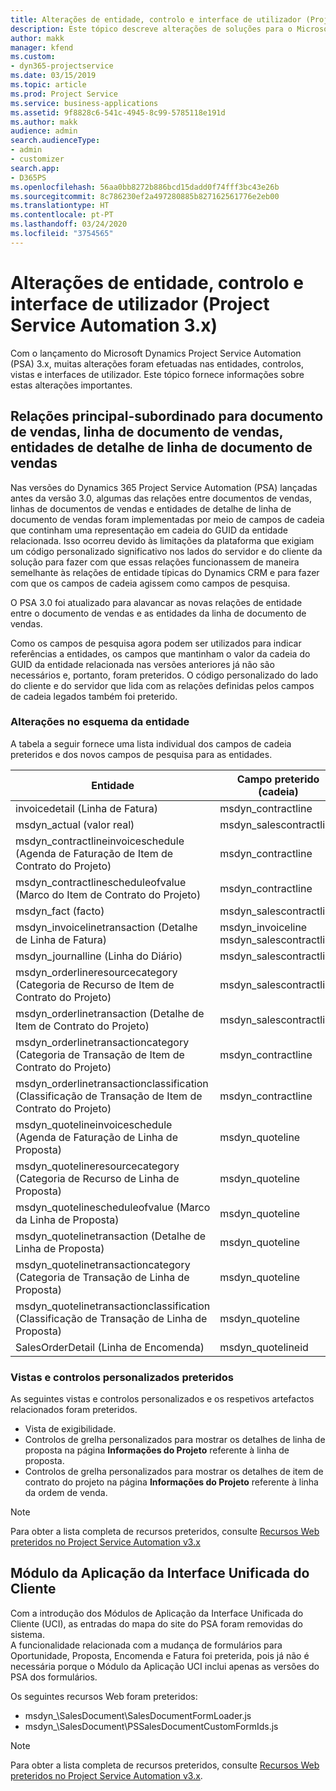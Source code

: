 ```yaml
---
title: Alterações de entidade, controlo e interface de utilizador (Project Service Automation 3.x)
description: Este tópico descreve alterações de soluções para o Microsoft Dynamics Project Service Automation 3.x.
author: makk
manager: kfend
ms.custom:
- dyn365-projectservice
ms.date: 03/15/2019
ms.topic: article
ms.prod: Project Service
ms.service: business-applications
ms.assetid: 9f8828c6-541c-4945-8c99-5785118e191d
ms.author: makk
audience: admin
search.audienceType:
- admin
- customizer
search.app:
- D365PS
ms.openlocfilehash: 56aa0bb8272b886bcd15dadd0f74fff3bc43e26b
ms.sourcegitcommit: 8c786230ef2a497280885b827162561776e2eb00
ms.translationtype: HT
ms.contentlocale: pt-PT
ms.lasthandoff: 03/24/2020
ms.locfileid: "3754565"
---
```

# <a name="entity-control-and-user-interface-changes-project-service-automation-3x"></a>Alterações de entidade, controlo e interface de utilizador (Project Service Automation 3.x)
Com o lançamento do Microsoft Dynamics Project Service Automation (PSA) 3.x, muitas alterações foram efetuadas nas entidades, controlos, vistas e interfaces de utilizador. Este tópico fornece informações sobre estas alterações importantes.

## <a name="parent-child-relationships-for-sales-document-sales-document-line-sales-document-line-detail-entities"></a>Relações principal-subordinado para documento de vendas, linha de documento de vendas, entidades de detalhe de linha de documento de vendas
Nas versões do Dynamics 365 Project Service Automation (PSA) lançadas antes da versão 3.0, algumas das relações entre documentos de vendas, linhas de documentos de vendas e entidades de detalhe de linha de documento de vendas foram implementadas por meio de campos de cadeia que continham uma representação em cadeia do GUID da entidade relacionada. Isso ocorreu devido às limitações da plataforma que exigiam um código personalizado significativo nos lados do servidor e do cliente da solução para fazer com que essas relações funcionassem de maneira semelhante às relações de entidade típicas do Dynamics CRM e para fazer com que os campos de cadeia agissem como campos de pesquisa.

O PSA 3.0 foi atualizado para alavancar as novas relações de entidade entre o documento de vendas e as entidades da linha de documento de vendas.

Como os campos de pesquisa agora podem ser utilizados para indicar referências a entidades, os campos que mantinham o valor da cadeia do GUID da entidade relacionada nas versões anteriores já não são necessários e, portanto, foram preteridos. O código personalizado do lado do cliente e do servidor que lida com as relações definidas pelos campos de cadeia legados também foi preterido.

### <a name="entity-schema-changes"></a>Alterações no esquema da entidade
A tabela a seguir fornece uma lista individual dos campos de cadeia preteridos e dos novos campos de pesquisa para as entidades. 

 Entidade |   Campo preterido (cadeia) | Novo campo (pesquisa)
--- | --- | ---
invoicedetail (Linha de Fatura) |  msdyn_contractline |    msdyn_contractlineid
msdyn_actual (valor real) | msdyn_salescontractline |   msdyn_salescontractlineid
msdyn_contractlineinvoiceschedule (Agenda de Faturação de Item de Contrato do Projeto) |    msdyn_contractline |    msdyn_contractlineid
msdyn_contractlinescheduleofvalue (Marco do Item de Contrato do Projeto) |   msdyn_contractline |    msdyn_contractlineid
msdyn_fact (facto) | msdyn_salescontractline |   msdyn_salescontractlineid
msdyn_invoicelinetransaction (Detalhe de Linha de Fatura) | msdyn_invoiceline <br> msdyn_salescontractline | msdyn_invoicelineid <br> msdyn_salescontractlineid
msdyn_journalline (Linha do Diário) |  msdyn_salescontractline |   msdyn_salescontractlineid
msdyn_orderlineresourcecategory (Categoria de Recurso de Item de Contrato do Projeto) | msdyn_salescontractline |   msdyn_contractlineid
msdyn_orderlinetransaction (Detalhe de Item de Contrato do Projeto) | msdyn_salescontractline |   msdyn_salescontractlineid
msdyn_orderlinetransactioncategory (Categoria de Transação de Item de Contrato do Projeto) |   msdyn_contractline |    msdyn_contractlineid
msdyn_orderlinetransactionclassification (Classificação de Transação de Item de Contrato do Projeto) |   msdyn_contractline |    msdyn_contractlineid
msdyn_quotelineinvoiceschedule (Agenda de Faturação de Linha de Proposta) |  msdyn_quoteline |   msdyn_quotelineid
msdyn_quotelineresourcecategory (Categoria de Recurso de Linha de Proposta) |    msdyn_quoteline |   msdyn_quotelineid
msdyn_quotelinescheduleofvalue (Marco da Linha de Proposta) | msdyn_quoteline |   msdyn_quotelineid
msdyn_quotelinetransaction (Detalhe de Linha de Proposta) |    msdyn_quoteline |   msdyn_quotelineid
msdyn_quotelinetransactioncategory (Categoria de Transação de Linha de Proposta) |  msdyn_quoteline |   msdyn_quotelineid
msdyn_quotelinetransactionclassification (Classificação de Transação de Linha de Proposta) |  msdyn_quoteline |   msdyn_quotelineid
SalesOrderDetail (Linha de Encomenda) | msdyn_quotelineid | msdyn_quoteline 

### <a name="deprecated-custom-views-and-controls"></a>Vistas e controlos personalizados preteridos
As seguintes vistas e controlos personalizados e os respetivos artefactos relacionados foram preteridos.

- Vista de exigibilidade.
- Controlos de grelha personalizados para mostrar os detalhes de linha de proposta na página **Informações do Projeto** referente à linha de proposta.
- Controlos de grelha personalizados para mostrar os detalhes de item de contrato do projeto na página **Informações do Projeto** referente à linha da ordem de venda.

> [!NOTE]
> Para obter a lista completa de recursos preteridos, consulte [Recursos Web preteridos no Project Service Automation v3.x](../developer-guides/web-resources-deprecated-v3.x.md)

## <a name="unified-client-interface-app-module"></a>Módulo da Aplicação da Interface Unificada do Cliente
Com a introdução dos Módulos de Aplicação da Interface Unificada do Cliente (UCI), as entradas do mapa do site do PSA foram removidas do sistema.  
A funcionalidade relacionada com a mudança de formulários para Oportunidade, Proposta, Encomenda e Fatura foi preterida, pois já não é necessária porque o Módulo da Aplicação UCI inclui apenas as versões do PSA dos formulários.  

Os seguintes recursos Web foram preteridos:

- msdyn_\SalesDocument\SalesDocumentFormLoader.js
- msdyn_\SalesDocument\PSSalesDocumentCustomFormIds.js

> [!NOTE]
> Para obter a lista completa de recursos preteridos, consulte [Recursos Web preteridos no Project Service Automation v3.x](../developer-guides/web-resources-deprecated-v3.x.md).


